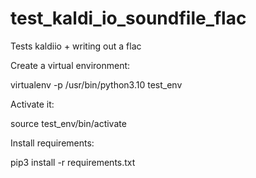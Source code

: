 # test_kaldi_io_soundfile_flac

Tests kaldiio + writing out a flac

Create a virtual environment:

virtualenv -p /usr/bin/python3.10 test_env

Activate it:

source test_env/bin/activate

Install requirements:

pip3 install -r requirements.txt
